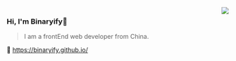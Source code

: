 <img align="right" src="https://github-readme-stats.vercel.app/api?username=binaryify&show_icons=true&icon_color=805AD5&text_color=718096&bg_color=ffffff&hide_title=true&count_private=true" />

### Hi, I'm Binaryify👋
>I am a frontEnd web developer from China.

🔗 https://binaryify.github.io/
